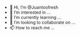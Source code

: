 - 👋 Hi, I’m @Juantoofresh
- 👀 I’m interested in ...
- 🌱 I’m currently learning ...
- 💞️ I’m looking to collaborate on ...
- 📫 How to reach me ...

<!---
Juantoofresh/Juantoofresh is a ✨ special ✨ repository because its `README.md` (this file) appears on your GitHub profile.
You can click the Preview link to take a look at your changes.
--->
